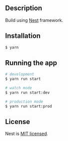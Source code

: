 ## Description

Build using [Nest](https://github.com/nestjs/nest) framework.

## Installation

```bash
$ yarn
```

## Running the app

```bash
# development
$ yarn run start

# watch mode
$ yarn run start:dev

# production mode
$ yarn run start:prod
```

## License

Nest is [MIT licensed](LICENSE).
